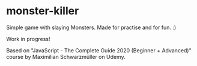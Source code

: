 # monster-killer

Simple game with slaying Monsters. Made for practise and for fun. :)

Work in progress! 


Based on "JavaScript - The Complete Guide 2020 (Beginner + Advanced)" course by Maximilian Schwarzmüller on Udemy.